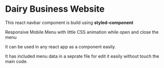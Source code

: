 # Dairy Business Website 

This react navbar component is build using **styled-component**

Responsive Mobile Menu with little CSS animation while open and close the menu

It can be used in any react app as a component easily.

It has included menu data in a seprate file for edit it easily without touch the main code.


